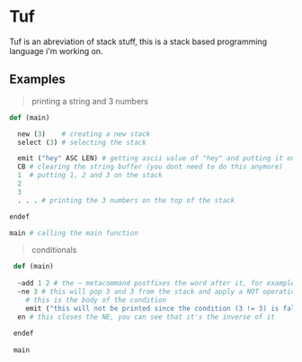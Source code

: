 # Tuf
Tuf is an abreviation of stack stuff, this is a stack based programming language i'm working on.

## Examples
> printing a string and 3 numbers
```python
def (main)

  new (3)    # creating a new stack
  select (3) # selecting the stack

  emit ("hey" ASC LEN) # getting ascii value of "hey" and putting it on the stack, putting its length and then printing it
  CB # clearing the string buffer (you dont need to do this anymore)
  1  # putting 1, 2 and 3 on the stack
  2
  3
  . . . # printing the 3 numbers on the top of the stack

endef

main # calling the main function
```



> conditionals
```python
 def (main)
 
  ~add 1 2 # the ~ metacommand postfixes the word after it, for example, the '~add 1 2' will result in '1 2 add'
  ~ne 3 # this will pop 3 and 3 from the stack and apply a NOT operation
    # this is the body of the condition
    emit ("this will not be printed since the condition (3 != 3) is false" ASC LEN)
  en # this closes the NE, you can see that it's the inverse of it
 
 endef
 
 main
```
